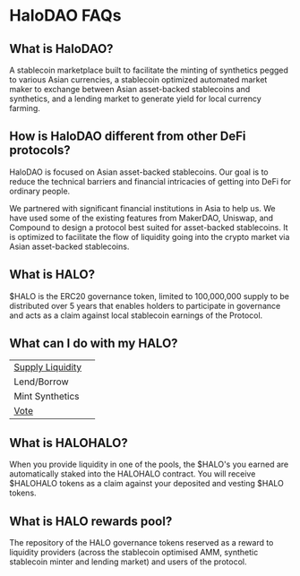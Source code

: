# HaloDAO FAQs

## What is HaloDAO?

A stablecoin marketplace built to facilitate the minting of synthetics pegged to various Asian currencies, a stablecoin optimized automated market maker to exchange between Asian asset-backed stablecoins and synthetics, and a lending market to generate yield for local currency farming.

## How is HaloDAO different from other DeFi protocols?

HaloDAO is focused on Asian asset-backed stablecoins. Our goal is to reduce the technical barriers and financial intricacies of getting into DeFi for ordinary people. 

We partnered with significant financial institutions in Asia to help us. We have used some of the existing features from MakerDAO, Uniswap, and Compound to design a protocol best suited for asset-backed stablecoins. It is optimized to facilitate the flow of liquidity going into the crypto market via Asian asset-backed stablecoins. 

## What is HALO?

$HALO is the ERC20 governance token, limited to 100,000,000 supply to be distributed over 5 years that enables holders to participate in governance and acts as a claim against local stablecoin earnings of the Protocol.   


## What can I do with my HALO?

|  |  |
| :--- | :--- |
| [Supply Liquidity](../../v0-guide/untitled.md) |  |
| Lend/Borrow |  |
| Mint Synthetics |  |
| [Vote](../../v0-guide/how-to-vote.md) |  |

## What is HALOHALO?

When you provide liquidity in one of the pools,  the $HALO's you earned are automatically staked into the HALOHALO contract. You will receive $HALOHALO tokens as a claim against your deposited and vesting $HALO tokens.  

## What is HALO rewards pool?

The repository of the HALO governance tokens reserved as a reward to liquidity providers \(across the stablecoin optimised AMM, synthetic stablecoin minter and lending market\) and users of the protocol.



